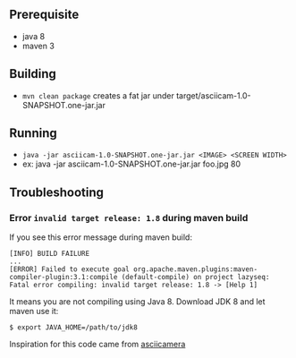## Prerequisite

- java 8
- maven 3

## Building

- `mvn clean package` creates a fat jar under target/asciicam-1.0-SNAPSHOT.one-jar.jar

## Running

- `java -jar asciicam-1.0-SNAPSHOT.one-jar.jar <IMAGE> <SCREEN WIDTH>`
- ex: java -jar asciicam-1.0-SNAPSHOT.one-jar.jar foo.jpg 80

## Troubleshooting

### Error `invalid target release: 1.8` during maven build

If you see this error message during maven build:

	[INFO] BUILD FAILURE
	...
	[ERROR] Failed to execute goal org.apache.maven.plugins:maven-compiler-plugin:3.1:compile (default-compile) on project lazyseq:
	Fatal error compiling: invalid target release: 1.8 -> [Help 1]

It means you are not compiling using Java 8. Download JDK 8 and let maven use it:

	$ export JAVA_HOME=/path/to/jdk8


Inspiration for this code came from [asciicamera](https://github.com/coding-with-craftsmen/asciicamera)